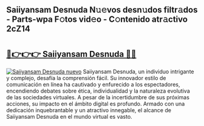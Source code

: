 ## Saiiyansam Desnuda N𝚞𝚎vos desn𝚞dos filtr𝚊dos - Parts-wpa F𝚘tos vid𝚎o - C𝚘ntenido atr𝚊ctivo 2cZ14

# <h2><a href="http://mb5nfsf.tromn.icu/?c=Saiiyansam+Desnuda">🔗👉👉👉 Saiiyansam Desnuda 🔗🔗</a></h2>

[![Saiiyansam Desnuda nuevo](https://i.imgur.com/pEAQMta.gif)](http://mb5nfsf.tromn.icu/?c=Saiiyansam+Desnuda)
Saiiyansam Desnuda, un individuo intrigante y complejo, desafía la comprensión fácil. Su innovador estilo de comunicación en línea ha cautivado y enfurecido a los espectadores, encendiendo debates sobre ética, individualidad y la naturaleza evolutiva de las sociedades virtuales. A pesar de la incertidumbre de sus próximas acciones, su impacto en el ámbito digital es profundo. Armado con una dedicación inquebrantable y un atractivo innegable, el alcance de Saiiyansam Desnuda en el mundo virtual es vasto.
